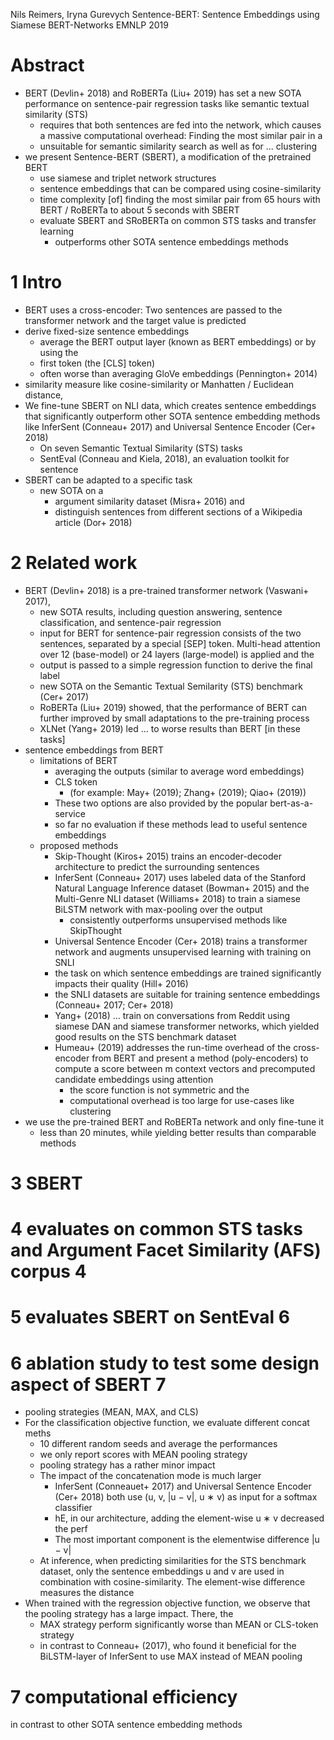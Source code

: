 Nils Reimers, Iryna Gurevych
Sentence-BERT: Sentence Embeddings using Siamese BERT-Networks
EMNLP 2019

# Abstract

* BERT (Devlin+ 2018) and RoBERTa (Liu+ 2019) has set a new SOTA performance
  on sentence-pair regression tasks like semantic textual similarity (STS)
  * requires that both sentences are fed into the network, which causes a
    massive computational overhead: Finding the most similar pair in a
  * unsuitable for semantic similarity search as well as for ... clustering
* we present Sentence-BERT (SBERT), a modification of the pretrained BERT
  * use siamese and triplet network structures
  * sentence embeddings that can be compared using cosine-similarity
  * time complexity [of] finding the most similar pair
    from 65 hours with BERT / RoBERTa to about 5 seconds with SBERT
  * evaluate SBERT and SRoBERTa on common STS tasks and transfer learning
    * outperforms other SOTA sentence embeddings methods

# 1 Intro

* BERT uses a cross-encoder: Two sentences are passed to the transformer
  network and the target value is predicted
* derive fixed-size sentence embeddings
  * average the BERT output layer (known as BERT embeddings) or by using the
  * first token (the [CLS] token)
  * often worse than averaging GloVe embeddings (Pennington+ 2014)
* similarity measure like cosine-similarity or Manhatten / Euclidean distance,
* We fine-tune SBERT on NLI data, which creates sentence embeddings that
  significantly outperform other SOTA sentence embedding methods
  like InferSent (Conneau+ 2017) and Universal Sentence Encoder (Cer+ 2018)
  * On seven Semantic Textual Similarity (STS) tasks
  * SentEval (Conneau and Kiela, 2018), an evaluation toolkit for sentence
* SBERT can be adapted to a specific task
  * new SOTA on a
    * argument similarity dataset (Misra+ 2016) and
    * distinguish sentences from different sections of a Wikipedia article
      (Dor+ 2018)

# 2 Related work

* BERT (Devlin+ 2018) is a pre-trained transformer network (Vaswani+ 2017),
  * new SOTA results, including question answering, sentence classification,
    and sentence-pair regression
  * input for BERT for sentence-pair regression consists of the two sentences,
    separated by a special [SEP] token. Multi-head attention over 12
    (base-model) or 24 layers (large-model) is applied and the
  * output is passed to a simple regression function to derive the final label
  * new SOTA on the Semantic Textual Semilarity (STS) benchmark (Cer+ 2017)
  * RoBERTa (Liu+ 2019) showed, that the performance of BERT can further
    improved by small adaptations to the pre-training process
  * XLNet (Yang+ 2019) led ... to worse results than BERT [in these tasks]
* sentence embeddings from BERT
  * limitations of BERT
    * averaging the outputs (similar to average word embeddings)
    * CLS token
      * (for example: May+ (2019); Zhang+ (2019); Qiao+ (2019))
    * These two options are also provided by the popular bert-as-a-service
    * so far no evaluation if these methods lead to useful sentence embeddings
  * proposed methods
    * Skip-Thought (Kiros+ 2015) trains an encoder-decoder architecture to
      predict the surrounding sentences
    * InferSent (Conneau+ 2017)
      uses labeled data of the Stanford Natural Language Inference dataset
      (Bowman+ 2015) and the Multi-Genre NLI dataset (Williams+ 2018) to train
      a siamese BiLSTM network with max-pooling over the output
      * consistently outperforms unsupervised methods like SkipThought
    * Universal Sentence Encoder (Cer+ 2018) trains a transformer network and
      augments unsupervised learning with training on SNLI
    * the task on which sentence embeddings are trained significantly impacts
      their quality (Hill+ 2016)
    * the SNLI datasets are suitable for training sentence embeddings
      (Conneau+ 2017; Cer+ 2018)
    * Yang+ (2018) ... train on conversations from Reddit
      using siamese DAN and siamese transformer networks, which yielded
      good results on the STS benchmark dataset
    * Humeau+ (2019) addresses the run-time overhead of the cross-encoder from
      BERT and present a method (poly-encoders) to compute a score between m
      context vectors and precomputed candidate embeddings using attention
      * the score function is not symmetric and the
      * computational overhead is too large for use-cases like clustering
* we use the pre-trained BERT and RoBERTa network and only fine-tune it
  * less than 20 minutes, while yielding better results than comparable methods

# 3 SBERT

# 4 evaluates on common STS tasks and Argument Facet Similarity (AFS) corpus 4

# 5 evaluates SBERT on SentEval 6

# 6 ablation study to test some design aspect of SBERT 7

* pooling strategies (MEAN, MAX, and CLS)
* For the classification objective function, we evaluate different concat meths
  * 10 different random seeds and average the performances
  * we only report scores with MEAN pooling strategy
  * pooling strategy has a rather minor impact
  * The impact of the concatenation mode is much larger
    * InferSent (Conneauet+ 2017) and Universal Sentence Encoder (Cer+ 2018)
      both use (u, v, |u − v|, u ∗ v) as input for a softmax classifier
    * hE, in our architecture, adding the element-wise u ∗ v decreased the perf
    * The most important component is the elementwise difference |u − v|
  * At inference, when predicting similarities for the STS benchmark dataset,
    only the sentence embeddings u and v are used in combination with
    cosine-similarity. The element-wise difference measures the distance
* When trained with the regression objective function, we observe that the
  pooling strategy has a large impact. There, the
  * MAX strategy perform significantly worse than MEAN or CLS-token strategy
  * in contrast to Conneau+ (2017), who found it beneficial for the
    BiLSTM-layer of InferSent to use MAX instead of MEAN pooling

# 7 computational efficiency

in contrast to other SOTA sentence embedding methods
